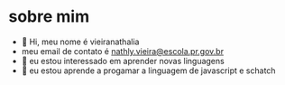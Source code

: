 # sobre mim  
- 👋 Hi, meu nome  é  vieiranathalia
- meu email de contato é nathly.vieira@escola.pr.gov.br 
- 👀 eu estou interessado em aprender  novas linguagens 
- 🌱 eu estou aprende  a progamar  a linguagem  de javascript e  schatch
